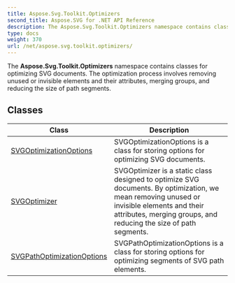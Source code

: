 ```yaml
---
title: Aspose.Svg.Toolkit.Optimizers
second_title: Aspose.SVG for .NET API Reference
description: The Aspose.Svg.Toolkit.Optimizers namespace contains classes for optimizing SVG documents. The optimization process involves removing unused or invisible elements and their attributes merging groups and reducing the size of path segments
type: docs
weight: 370
url: /net/aspose.svg.toolkit.optimizers/
---
```

The **Aspose.Svg.Toolkit.Optimizers** namespace contains classes for optimizing SVG documents. The optimization process involves removing unused or invisible elements and their attributes, merging groups, and reducing the size of path segments.

## Classes

| Class | Description |
| --- | --- |
| [SVGOptimizationOptions](./svgoptimizationoptions/) | SVGOptimizationOptions is a class for storing options for optimizing SVG documents. |
| [SVGOptimizer](./svgoptimizer/) | SVGOptimizer is a static class designed to optimize SVG documents. By optimization, we mean removing unused or invisible elements and their attributes, merging groups, and reducing the size of path segments. |
| [SVGPathOptimizationOptions](./svgpathoptimizationoptions/) | SVGPathOptimizationOptions is a class for storing options for optimizing segments of SVG path elements. |

